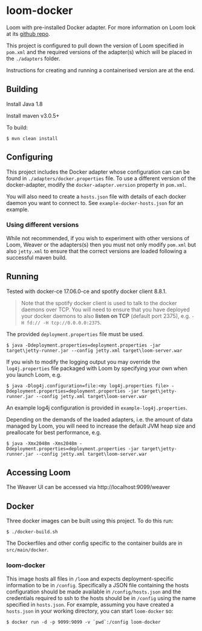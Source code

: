 # loom-docker
Loom with pre-installed Docker adapter. For more information on Loom look at its [github repo](https://github.com/HewlettPackard/loom).

This project is configured to pull down the version of Loom specified in `pom.xml` and the required versions of the adapter(s) which will be placed in the `./adapters` folder.

Instructions for creating and running a containerised version are at the end.

## Building
Install Java 1.8

Install maven v3.0.5+ 

To build:

```
$ mvn clean install
```

## Configuring
This project includes the Docker adapter whose configuration can can be found in `./adapters/docker.properties` file.  To use a different version of the docker-adapter, modify the `docker-adapter.version` property in `pom.xml`.

You will also need to create a `hosts.json` file with details of each docker daemon you want to connect to.  See `example-docker-hosts.json` for an example.

### Using different versions
While not recommended, if you wish to experiment with other versions of Loom, Weaver or the adapters(s) then you must not only modify `pom.xml` but also `jetty.xml` to ensure that the correct versions are loaded following a successful maven build.

## Running
Tested with docker-ce 17.06.0-ce and spotify docker client 8.8.1.

> Note that the spotify docker client is used to talk to the docker daemons over TCP.  You will need to ensure that you have deployed your docker daemons to also **listen on TCP** (default port 2375), e.g. `-H fd:// -H tcp://0.0.0.0:2375`.

The provided `deployment.properties` file must be used.

```
$ java -Ddeployment.properties=deployment.properties -jar target\jetty-runner.jar --config jetty.xml target\loom-server.war
```

If you wish to modify the logging output you may override the `log4j.properties` file packaged with Loom by specifying your own when you launch Loom, e.g.

```
$ java -Dlog4j.configuration=file:<my log4j.properties file> -Ddeployment.properties=deployment.properties -jar target\jetty-runner.jar --config jetty.xml target\loom-server.war
```

An example log4j configuration is provided in `example-log4j.properties`.

Depending on the demands of the loaded adapters, i.e. the amount of data managed by Loom, you will need to increase the default JVM heap size and preallocate for best performance, e.g.

```
$ java -Xmx2048m -Xms2048m -Ddeployment.properties=deployment.properties -jar target\jetty-runner.jar --config jetty.xml target\loom-server.war
```

## Accessing Loom
The Weaver UI can be accessed via http://localhost:9099/weaver


## Docker

Three docker images can be built using this project.  To do this run:

```
$ ./docker-build.sh
```

The Dockerfiles and other config specific to the container builds are in `src/main/docker`.

### loom-docker

This image hosts all files in `/loom` and expects deployment-specific information to be in `/config`.  Specifically a JSON file containing the hosts configuration should be made available in `/config/hosts.json` and the credentials required to ssh to the hosts should be in `/config` using the name specified in `hosts.json`.  For example, assuming you have created a `hosts.json` in your working directory, you can start `loom-docker` so:

```
$ docker run -d -p 9099:9099 -v `pwd`:/config loom-docker
```
